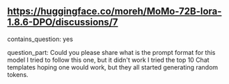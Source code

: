 ## https://huggingface.co/moreh/MoMo-72B-lora-1.8.6-DPO/discussions/7

contains_question: yes

question_part: Could you please share what is the prompt format for this model  I tried to follow this one, but it didn't work  I tried the top 10 Chat templates hoping one would work, but they all started generating random tokens.
